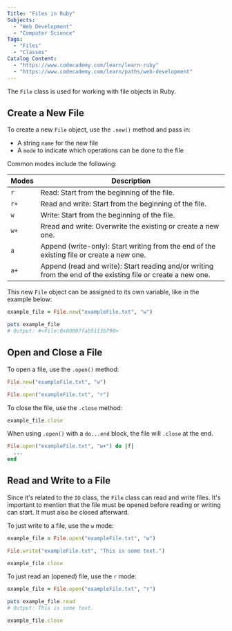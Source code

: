 ```yaml
---
Title: "Files in Ruby"
Subjects:
  - "Web Development"
  - "Computer Science"
Tags: 
  - "Files"
  - "Classes"
Catalog Content:
  - "https://www.codecademy.com/learn/learn-ruby"
  - "https://www.codecademy.com/learn/paths/web-development"
---
```


The `File` class is used for working with file objects in Ruby. 

## Create a New File

To create a new `File` object, use the `.new()` method and pass in: 

* A string `name` for the new file
* A `mode` to indicate which operations can be done to the file 

Common modes include the following: 

| Modes | Description|
| --- | --- |
| `r` | Read: Start from the beginning of the file. |
| `r+` | Read and write: Start from the beginning of the file. |
| `w` | Write: Start from the beginning of the file. |
| `w+` | Rread and write: Overwrite the existing or create a new one. |
| `a` | Append (write-only): Start writing from the end of the existing file or create a new one. |
| `a+` | Append (read and write): Start reading and/or writing from the end of the existing file or create a new one. |

This new `File` object can be assigned to its own variable, like in the example below: 

```rb
example_file = File.new("exampleFile.txt", "w")

puts example_file
# Output: #<File:0x00007fab5113b790>
```

## Open and Close a File

To open a file, use the `.open()` method: 

```rb
File.new("exampleFile.txt", "w")

File.open("exampleFile.txt", "r")
```

To close the file, use the `.close` method: 

```rb
example_file.close
```

When using `.open()` with a `do...end` block, the file will `.close` at the end. 

```rb
File.open("exampleFile.txt", "w+") do |f| 
  ...
end
```

## Read and Write to a File

Since it's related to the `IO` class, the `File` class can read and write files. It's important to mention that the file must be opened before reading or writing can start. It must also be closed afterward. 

To just write to a file, use the `w` mode:

```rb 
example_file = File.open("exampleFile.txt", "w") 

File.write("exampleFile.txt", "This is some text.")

example_file.close
```


To just read an (opened) file, use the `r` mode: 

```rb
example_file = File.open("exampleFile.txt", "r")

puts example_file.read 
# Output: This is some text.

example_file.close
```

